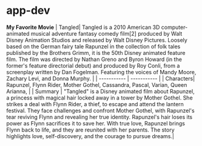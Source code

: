 # app-dev

**My Favorite Movie**
| Tangled| Tangled is a 2010 American 3D computer-animated musical adventure fantasy comedy film[2] produced by Walt Disney Animation Studios and released by Walt Disney Pictures. Loosely based on the German fairy tale Rapunzel in the collection of folk tales published by the Brothers Grimm, it is the 50th Disney animated feature film. The film was directed by Nathan Greno and Byron Howard (in the former's feature directorial debut) and produced by Roy Conli, from a screenplay written by Dan Fogelman. Featuring the voices of Mandy Moore, Zachary Levi, and Donna Murphy. |
| ----------- | ----------- |
| Characters| Rapunzel, Flynn Rider, Mother Gothel, Cassandra, Pascal, Varian, Queen Arianna, |
| Summary | "Tangled" is a Disney animated film about Rapunzel, a princess with magical hair locked away in a tower by Mother Gothel. She strikes a deal with Flynn Rider, a thief, to escape and attend the lantern festival. They face challenges and confront Mother Gothel, with Rapunzel's tear reviving Flynn and revealing her true identity. Rapunzel's hair loses its power as Flynn sacrifices it to save her. With true love, Rapunzel brings Flynn back to life, and they are reunited with her parents. The story highlights love, self-discovery, and the courage to pursue dreams.|


